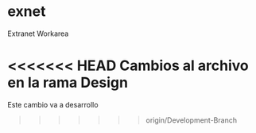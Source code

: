 exnet
=====

Extranet Workarea

<<<<<<< HEAD
Cambios al archivo en la rama Design
=======

Este cambio va a desarrollo 
>>>>>>> origin/Development-Branch
